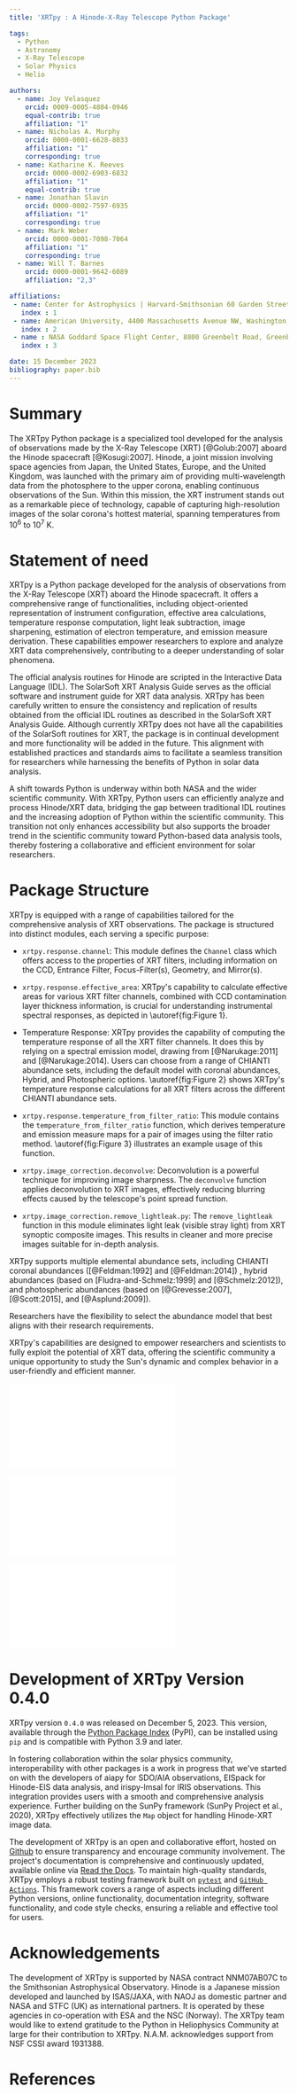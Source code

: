```yaml
---
title: 'XRTpy : A Hinode-X-Ray Telescope Python Package'

tags:
  - Python
  - Astronomy
  - X-Ray Telescope
  - Solar Physics
  - Helio

authors:
  - name: Joy Velasquez
    orcid: 0009-0005-4804-0946
    equal-contrib: true
    affiliation: "1"
  - name: Nicholas A. Murphy
    orcid: 0000-0001-6628-8033
    affiliation: "1"
    corresponding: true
  - name: Katharine K. Reeves
    orcid: 0000-0002-6903-6832
    affiliation: "1"
    equal-contrib: true
  - name: Jonathan Slavin
    orcid: 0000-0002-7597-6935
    affiliation: "1"
    corresponding: true
  - name: Mark Weber
    orcid: 0000-0001-7098-7064
    affiliation: "1"
    corresponding: true
  - name: Will T. Barnes
    orcid: 0000-0001-9642-6089
    affiliation: "2,3"

affiliations:
 - name: Center for Astrophysics | Harvard-Smithsonian 60 Garden Street, Cambridge, MA, USA
   index : 1
 - name: American University, 4400 Massachusetts Avenue NW, Washington, DC 20016, USA
   index : 2
 - name : NASA Goddard Space Flight Center, 8800 Greenbelt Road, Greenbelt, MD 20771, USA
   index : 3

date: 15 December 2023
bibliography: paper.bib
---
```


# Summary

The XRTpy Python package is a specialized tool developed for the analysis of observations made by the X-Ray Telescope (XRT) [@Golub:2007] aboard the Hinode spacecraft [@Kosugi:2007].
Hinode, a joint mission involving space agencies from Japan, the United States, Europe, and the United Kingdom, was launched with the primary aim of providing multi-wavelength data from the photosphere to the upper corona, enabling continuous observations of the Sun.
Within this mission, the XRT instrument stands out as a remarkable piece of technology, capable of capturing high-resolution images of the solar corona's hottest material, spanning temperatures from 10<sup>6</sup> to 10<sup>7</sup> K.

# Statement of need

XRTpy is a Python package developed for the analysis of observations from the X-Ray Telescope (XRT) aboard the Hinode spacecraft.
It offers a comprehensive range of functionalities, including object-oriented representation of instrument configuration, effective area calculations, temperature response computation, light leak subtraction, image sharpening, estimation of electron temperature, and emission measure derivation.
These capabilities empower researchers to explore and analyze XRT data comprehensively, contributing to a deeper understanding of solar phenomena.

The official analysis routines for Hinode are scripted in the Interactive Data Language (IDL).
The SolarSoft XRT Analysis Guide serves as the official software and instrument guide for XRT data analysis.
XRTpy has been carefully written to ensure the consistency and replication of results obtained from the official IDL routines as described in the SolarSoft XRT Analysis Guide.
Although currently XRTpy does not have all the capabilities of the SolarSoft routines for XRT, the package is in continual development and more functionality will be added in the future.
This alignment with established practices and standards aims to facilitate a seamless transition for researchers while harnessing the benefits of Python in solar data analysis.

A shift towards Python is underway within both NASA and the wider scientific community.
With XRTpy, Python users can efficiently analyze and process Hinode/XRT data, bridging the gap between traditional IDL routines and the increasing adoption of Python within the scientific community.
This transition not only enhances accessibility but also supports the broader trend in the scientific community toward Python-based data analysis tools, thereby fostering a collaborative and efficient environment for solar researchers.


# Package Structure

XRTpy is equipped with a range of capabilities tailored for the comprehensive analysis of XRT observations.
The package is structured into distinct modules, each serving a specific purpose:

 - `xrtpy.response.channel`: This module defines the `Channel` class which offers access to the properties of XRT filters, including information on the CCD, Entrance Filter, Focus-Filter(s), Geometry, and Mirror(s).

 - `xrtpy.response.effective_area`: XRTpy's capability to calculate effective areas for various XRT filter channels, combined with CCD contamination layer thickness information, is crucial for understanding instrumental spectral responses, as depicted in \autoref{fig:Figure 1}.

 - Temperature Response: XRTpy provides the capability of computing the temperature response of all the XRT filter channels. It does this by relying on a spectral emission model, drawing from [@Narukage:2011] and [@Narukage:2014]. Users can choose from a range of CHIANTI abundance sets, including the default model with coronal abundances, Hybrid, and Photospheric options. \autoref{fig:Figure 2} shows XRTpy's temperature response calculations for all XRT filters across the different CHIANTI  abundance sets.

 - `xrtpy.response.temperature_from_filter_ratio`: This module contains the `temperature_from_filter_ratio` function, which derives temperature and emission measure maps for a pair of images using the filter ratio method. \autoref{fig:Figure 3} illustrates an example usage of this function.

 - `xrtpy.image_correction.deconvolve`: Deconvolution is a powerful technique for improving image sharpness. The `deconvolve` function applies deconvolution to XRT images, effectively reducing blurring effects caused by the telescope's point spread function.

 - `xrtpy.image_correction.remove_lightleak.py`: The `remove_lightleak` function in this module eliminates light leak (visible stray light) from XRT synoptic composite images. This results in cleaner and more precise images suitable for in-depth analysis.

XRTpy supports multiple elemental abundance sets, including CHIANTI coronal abundances ([@Feldman:1992] and [@Feldman:2014]) , hybrid abundances (based on [Fludra-and-Schmelz:1999] and [@Schmelz:2012]), and photospheric abundances (based on [@Grevesse:2007], [@Scott:2015], and [@Asplund:2009]).

Researchers have the flexibility to select the abundance model that best aligns with their research requirements.

XRTpy's capabilities are designed to empower researchers and scientists to fully exploit the potential of XRT data, offering the scientific community a unique opportunity to study the Sun's dynamic and complex behavior in a user-friendly and efficient manner.


![Figure 1: The Effective area for all XRT filters plotted using XRTpy. .\label{fig:Figure 1}](xrtpy_effective_area_plot.pdf)

![Figure 2: The temperature response is plotted for all XRT filters using XRTpy.  The plot also shows the effects of using different abundance models from Chianti for each filter. .\label{fig:Figure 2}](xrtpy_temperature_response_plot.pdf)

![In Figure 3, the application of the `temperature_from_filter_ratio` function is illustrated, demonstrating its role in calculating electron temperature and volume emission measure through filter ratios. The dataset, collected on January 28, 2011, between 01:31:55 and 01:32:05 UTC, comprises two images captured with specific filters. These images offer unique insights into solar conditions during the observed moments, as shown by [@Guidoni:2015]. .\label{fig:Figure 3}](xrtpy_temperature_from_filter_ratio_plot.pdf)

# Development of XRTpy Version 0.4.0

XRTpy version `0.4.0` was released on December 5, 2023. This version, available through the [Python Package Index](https://pypi.org/project/aiapy/) (PyPI), can be installed using `pip` and is compatible with Python 3.9 and later.

In fostering collaboration within the solar physics community, interoperability with other packages is a work in progress that we've started on with the developers of aiapy for SDO/AIA observations, EISpack for Hinode-EIS data analysis, and irispy-lmsal for IRIS observations. This integration provides users with a smooth and comprehensive analysis experience. Further building on the SunPy framework (SunPy Project et al., 2020), XRTpy effectively utilizes the `Map` object for handling Hinode-XRT image data.

The development of XRTpy is an open and collaborative effort, hosted on [Github](https://github.com/HinodeXRT/xrtpy) to ensure transparency and encourage community involvement. The project's documentation is comprehensive and continuously updated, available online via [Read the Docs](https://xrtpy.readthedocs.io/en/stable/). To maintain high-quality standards, XRTpy employs a robust testing framework built on [`pytest`](https://pytest.org) and [`GitHub Actions`](https://github.com/features/actions). This framework covers a range of aspects including different Python versions, online functionality, documentation integrity, software functionality, and code style checks, ensuring a reliable and effective tool for users.


# Acknowledgements

The development of XRTpy is supported by NASA contract NNM07AB07C to the Smithsonian Astrophysical Observatory.
Hinode is a Japanese mission developed and launched by ISAS/JAXA, with NAOJ as domestic partner and NASA and STFC (UK) as international partners.
It is operated by these agencies in co-operation with ESA and the NSC (Norway).
The XRTpy team would like to extend gratitude to the Python in Heliophysics Community at large for their contribution to XRTpy.
N.A.M. acknowledges support from NSF CSSI award 1931388.

# References
